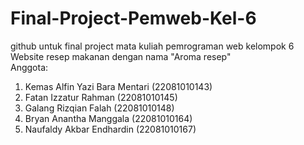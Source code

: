 # Final-Project-Pemweb-Kel-6
github untuk final project mata kuliah pemrograman web kelompok 6  
Website resep makanan dengan nama "Aroma resep"  
Anggota:  
1. Kemas Alfin Yazi Bara Mentari (22081010143)  
2. Fatan Izzatur Rahman (22081010145)  
3. Galang Rizqian Falah (22081010148)  
4. Bryan Anantha Manggala (22081010164)  
5. Naufaldy Akbar Endhardin (22081010167)    
